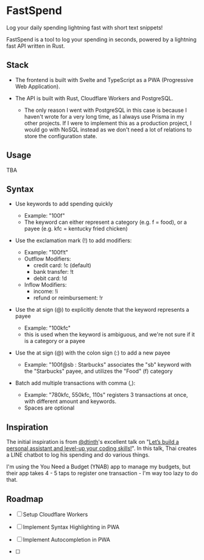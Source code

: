 # FastSpend

Log your daily spending lightning fast with short text snippets!

FastSpend is a tool to log your spending in seconds, powered by a lightning fast API written in Rust.

## Stack

- The frontend is built with Svelte and TypeScript as a PWA (Progressive Web Application).

- The API is built with Rust, Cloudflare Workers and PostgreSQL.
  - The only reason I went with PostgreSQL in this case is because I haven't wrote for a very long time, as I always use Prisma in my other projects. If I were to implement this as a production project, I would go with NoSQL instead as we don't need a lot of relations to store the configuration state.

## Usage

TBA

## Syntax

- Use keywords to add spending quickly
  - Example: "100f"
  - The keyword can either represent a category (e.g. f = food), or a payee (e.g. kfc = kentucky fried chicken)

- Use the exclamation mark (!) to add modifiers:
  - Example: "100f!t"
  - Outflow Modifiers:
    - credit card: !c (default)
    - bank transfer: !t
    - debit card: !d
  - Inflow Modifiers:
    - income: !i
    - refund or reimbursement: !r

- Use the at sign (@) to explicitly denote that the keyword represents a payee
  - Example: "100kfc"
  - this is used when the keyword is ambiguous, and we're not sure if it is a category or a payee

- Use the at sign (@) with the colon sign (:) to add a new payee
  - Example: "100f@sb : Starbucks" associates the "sb" keyword with the "Starbucks" payee, and utilizes the "Food" (f) category

- Batch add multiple transactions with comma (,):
  - Example: "780kfc, 550kfc, 110s" registers 3 transactions at once, with different amount and keywords.
  - Spaces are optional

## Inspiration

The initial inspiration is from [@dtinth](https://dt.in.th)'s excellent talk on "[Let’s build a personal assistant and level-up your coding skills!](https://dt.in.th/personal-assistant.html)". In this talk, Thai creates a LINE chatbot to log his spending and do various things.

I'm using the You Need a Budget (YNAB) app to manage my budgets, but their app takes 4 - 5 taps to register one transaction - I'm way too lazy to do that.

## Roadmap

- [ ] Setup Cloudflare Workers

- [ ] Implement Syntax Highlighting in PWA
- [ ] Implement Autocompletion in PWA
- [ ]


